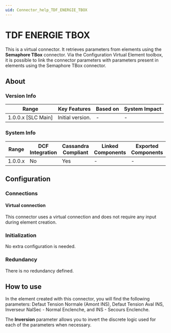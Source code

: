 ```yaml
---
uid: Connector_help_TDF_ENERGIE_TBOX
---
```


# TDF ENERGIE TBOX

This is a virtual connector. It retrieves parameters from elements using the **Semaphore TBox** connector. Via the Configuration Virtual Element toolbox, it is possible to link the connector parameters with parameters present in elements using the Semaphore TBox connector.

## About

### Version Info

| Range                | Key Features     | Based on     | System Impact     |
|----------------------|------------------|--------------|-------------------|
| 1.0.0.x [SLC Main]   | Initial version. | -            | -                 |

### System Info

| Range     | DCF Integration     | Cassandra Compliant     | Linked Components     | Exported Components     |
|-----------|---------------------|-------------------------|-----------------------|-------------------------|
| 1.0.0.x   | No                  | Yes                     | -                     | -                       |

## Configuration

### Connections

#### Virtual connection

This connector uses a virtual connection and does not require any input during element creation.

### Initialization

No extra configuration is needed.

### Redundancy

There is no redundancy defined.

## How to use

In the element created with this connector, you will find the following parameters: Defaut Tension Normale (Amont INS), Defaut Tension Aval INS, Inverseur NalSec - Normal Enclenche, and INS - Secours Enclenche.

The **Inversion** parameter allows you to invert the discrete logic used for each of the parameters when necessary.
